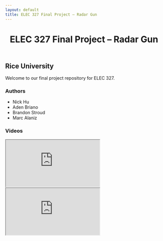 ```yaml
---
layout: default
title: ELEC 327 Final Project – Radar Gun
---
```


<header class="site-banner">
  <h1>ELEC 327 Final Project – Radar Gun</h1>
</header>

<main class="site-content">
  <h2>Rice University</h2>
  <p>Welcome to our final project repository for ELEC 327.</p>

  <h3>Authors</h3>
  <ul>
    <li>Nick Hu</li>
    <li>Aden Briano</li>
    <li>Brandon Stroud</li>
    <li>Marc Alaniz</li>
  </ul>

  <h3>Videos</h3>

  <div class="video-container">
    <iframe src="https://www.youtube.com/embed/REPLACE_WITH_VIDEO_ID_1" allowfullscreen></iframe>
  </div>

  <div class="video-container">
    <iframe src="https://www.youtube.com/embed/REPLACE_WITH_VIDEO_ID_2" allowfullscreen></iframe>
  </div>
</main>

